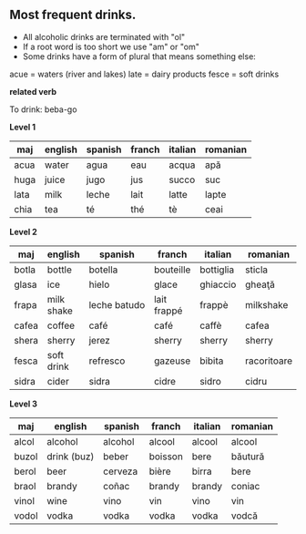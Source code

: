 ## Most frequent drinks.

* All alcoholic drinks are terminated with "ol"
* If a root word is too short we use "am" or "om"
* Some drinks have a form of plural that means something else:

acue  = waters (river and lakes)
late  = dairy products
fesce = soft drinks

**related verb**

To drink: beba-go

**Level 1**

maj     | english    |  spanish    | franch     |italian    | romanian
--------|------------|-------------|------------|-----------|-----------------
acua    | water      | agua        | eau        | acqua     | apă
huga    | juice      | jugo        | jus        | succo     | suc
lata    | milk       | leche       | lait       | latte     | lapte
chia    | tea        | té          | thé        | tè        | ceai

**Level 2**

maj     | english    |  spanish    | franch     |italian    | romanian
--------|------------|-------------|------------|-----------|-----------------
botla   | bottle     | botella     | bouteille  | bottiglia | sticla
glasa   | ice        | hielo       | glace      | ghiaccio  | gheaţă
frapa   | milk shake | leche batudo| lait frappé| frappè    | milkshake
cafea   | coffee     | café        | café       | caffè     | cafea
shera   | sherry     | jerez       | sherry     | sherry    | sherry
fesca   | soft drink | refresco    | gazeuse    | bibita    | racoritoare
sidra   | cider      | sidra       | cidre      | sidro     | cidru

**Level 3**

maj     | english    |  spanish    | franch     |italian    | romanian
--------|------------|-------------|------------|-----------|-----------------
alcol   | alcohol    | alcohol     | alcool     | alcool    | alcool
buzol   | drink (buz)| beber       | boisson    | bere      | băutură
berol   | beer       | cerveza     | bière      | birra     | bere
braol   | brandy     | coñac       | brandy     | brandy    | coniac
vinol   | wine       | vino        | vin        | vino      | vin
vodol   | vodka      | vodka       | vodka      | vodka     | vodcă
